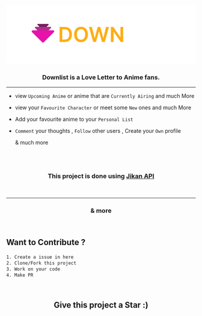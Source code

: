 
<p align="center">
<img src="https://github.com/Anirban-1490/Downlist/blob/master/public/DownlistLogoNew.svg"></a>
</p>
<h3 align="center">Downlist is a Love Letter to Anime fans.</h3>

---
 - view `Upcoming Anime` or anime that are `Currently Airing` and much More 
 
 - view your `Favourite Character` or meet some `New` ones and much More 
 
 - Add your favourite anime to your `Personal List`
 
 - `Comment` your thoughts , `Follow` other users , Create your `Own` profile
 
    & much more
 
 
 <br>
 
 <br>
 

<h3 align="center">This project is done using <a align="center" href ="https://github.com/jikan-me/jikan">Jikan API</a></h3> 

<br>

----

<h3 align="center"> & more </h3>

<br>

## Want to Contribute ?

   ```
   1. Create a issue in here
   2. Clone/Fork this project
   3. Work on your code
   4. Make PR
   ```

 <br>
 
 <h2 align="center">Give this project a Star :)</h2>
